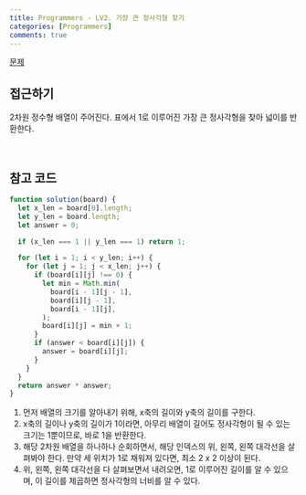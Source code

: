 ```yaml
---
title: Programmers - LV2. 가장 큰 정사각형 찾기
categories: [Programmers]
comments: true
---
```


[문제](https://programmers.co.kr/learn/courses/30/lessons/12905)

## 접근하기

2차원 정수형 배열이 주어진다. 표에서 1로 이루어진 가장 큰 정사각형을 찾아 넓이를 반환한다.

<br>

## 참고 코드

```js
function solution(board) {
  let x_len = board[0].length;
  let y_len = board.length;
  let answer = 0;

  if (x_len === 1 || y_len === 1) return 1;

  for (let i = 1; i < y_len; i++) {
    for (let j = 1; j < x_len; j++) {
      if (board[i][j] !== 0) {
        let min = Math.min(
          board[i - 1][j - 1],
          board[i][j - 1],
          board[i - 1][j],
        );
        board[i][j] = min + 1;
      }
      if (answer < board[i][j]) {
        answer = board[i][j];
      }
    }
  }
  return answer * answer;
}
```

1. 먼저 배열의 크기를 알아내기 위해, x축의 길이와 y축의 길이를 구한다.
2. x축의 길이나 y축의 길이가 1이라면, 아무리 배열이 길어도 정사각형이 될 수 있는 크기는 1뿐이므로, 바로 1을 반환한다.
3. 해당 2차원 배열을 하나하나 순회하면서, 해당 인덱스의 위, 왼쪽, 왼쪽 대각선을 살펴봐야 한다. 만약 세 위치가 1로 채워져 있다면, 최소 2 x 2 이상이 된다.
4. 위, 왼쪽, 왼쪽 대각선을 다 살펴보면서 내려오면, 1로 이루어진 길이를 알 수 있으며, 이 길이를 제곱하면 정사각형의 너비를 알 수 있다.
